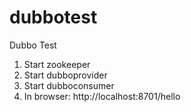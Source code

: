 # dubbotest
Dubbo Test

1. Start zookeeper
2. Start dubboprovider
3. Start dubboconsumer
4. In browser: http://localhost:8701/hello

